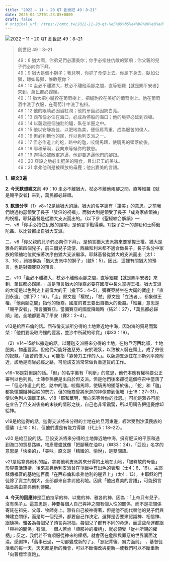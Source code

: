 ```yaml
---
title: "2022 – 11 – 20 QT 創世記 49：8~21"
date: 2025-04-12T01:23:05+0800
draft: false
# original_url: https://cmtc.tw/2022-11-20-qt-%e5%89%b5%e4%b8%96%e8%a8%98-49%ef%bc%9a821
---
```


![2022 – 11 – 20 QT 創世記 49：8\~21](/images/qt.jpg  "2022 – 11 – 20 QT 創世記 49：8\~21")

> 創世記 49：8\~21
>
> 49：8 猶大啊，你弟兄們必讚美你；你手必掐住仇敵的頸項；你父親的兒子們必向你下拜。  
> 49：9 猶大是個小獅子；我兒啊，你抓了食便上去。你屈下身去，臥如公獅，蹲如母獅，誰敢惹你？  
> 49：10 圭必不離猶大，杖必不離他兩腳之間，直等細羅【就是賜平安者】來到，萬民都必歸順。  
> 49：11 猶大把小驢拴在葡萄樹上，把驢駒拴在美好的葡萄樹上。他在葡萄酒中洗了衣服，在葡萄汁中洗了袍褂。  
> 49：12 他的眼睛必因酒紅潤；他的牙齒必因奶白亮。  
> 49：13 西布倫必住在海口，必成為停船的海口；他的境界必延到西頓。  
> 49：14 以薩迦是個強壯的驢，臥在羊圈之中。  
> 49：15 他以安靜為佳，以肥地為美，便低肩背重，成為服苦的僕人。  
> 49：16 但必判斷他的民，作以色列支派之一。  
> 49：17 但必作道上的蛇，路中的虺，咬傷馬蹄，使騎馬的墜落於後。  
> 49：18 耶和華啊，我向來等候你的救恩。  
> 49：19 迦得必被敵軍追逼，他卻要追逼他們的腳跟。  
> 49：20 亞設之地必出肥美的糧食，且出君王的美味。  
> 49：21 拿弗他利是被釋放的母鹿；他出嘉美的言語。

**1.  經文3遍**

**2. 今天默想經文**創 49：10 圭必不離猶大，杖必不離他兩腳之間，直等細羅【就是賜平安者】來到，萬民都必歸順。

**3. 默想分享**（1）v8\~12是給猶大的話，猶大的名字裏有「讚美」的意思。之前我們說過約瑟領受了長子「雙倍的祝福」，而猶大則是領受了長子「成為家族領袖」的祝福，耶穌基督是從猶大支派而出的。（以下參《聖經綜合解讀》—  
一、v8「你手必掐住仇敵的頸項」是預言爭戰得勝。12探子之一的迦勒和士師俄陀聶、以比贊都出自猶大支派。

二、v8「你父親的兒子們必向你下拜」，是預言猶大支派將來要掌握王權。猶大是雅各的第四個兒子，前三個兒子流便、西緬和利未都不適合做長子，長子名分中家族的領袖地位就按著次序由猶大支派繼承。耶穌基督從猶大的支派而出（太1：3、16），祂被稱為「猶大支派中的獅子」（啟5：5）。因此，這裡有關猶大的預言，也是對彌賽亞的預言。

三、v10「圭必不離猶大，杖必不離他兩腳之間，直等細羅【就是賜平安者】來到，萬民都必歸順。」這是預言猶大的後裔必要在國度中長久掌握王權。猶大支派的大衛是以色列史上最偉大的王（撒下5：4\~5），彌賽亞將坐在大衛的寶座上「直到永遠」（撒下7：16）。「圭」原文是「權杖」，「杖」原文是「立法者」，都象徵王權，「他兩腳之間」指他的後裔。國度的君王要出自猶大的後裔。「細羅」意思是「賜平安者」，預言彌賽亞。當彌賽亞的國度降臨時（結21：27），「萬民都必歸順」祂，全地都要滿了平安（賽2：2\~4）。

v13是給西布倫的話。西布倫支派所分得的土地靠近地中海，因沿海的貿易而繁榮：「他們要吸取海裡的豐富，並沙中所藏的珍寶」（申33：19）。

（2）v14\~15給以撒迦的話。以薩迦支派將來分得的土地，在約旦河西北部，土地肥美，物產豐富。但他們可能好逸惡勞，安於現狀，以致被人騎在頭上，成了勞役的奴隸。「服苦的僕人」可能指「靠勞力工作的人」。以薩迦支派住在耶斯列平原附近，該地是商隊必經之路，可能該支派常常做負重運貨的工作。

v16\~18是對但說的話。「但」的名字裏有「判斷」的意思，他們本應有權柄要公正審判以色列民，士師參孫便是出自於但支派。但是他們後來卻從這個呼召中墮落了—「但必作道上的蛇，路中的虺，咬傷馬蹄，使騎馬的墜落於後。」「蛇」和「虺」都象徵攔阻神百姓的勢力，但的後裔曾將米迦的神像帶到但城（士18：27\~31），使以色列人偏離正路。v18「耶和華啊，我向來等候你的救恩。」可能是雅各可能在宣告了但支派後裔的末後的情形之後，自己也非常震驚，所以用禱告把這憂慮卸給神。

v19是給迦得的話。迦得支派將來分得的土地在約旦河東邊，經常受到沙漠民族的侵襲（士10：8），但他們還是有能力得勝（代上5：18\~22）。

v20 是給亞設的話。亞設支派將來分得的土地靠近地中海，擁有肥沃的平原和通到海口的貿易路線，物產豐盛就像「把腳蘸在油中」（申33：24）。「亞設」名字的意思是「快樂的」，「美味」原文是「精緻的、愉悅」，是雙關語。

v21是給拿弗他利的話。拿弗他利支派將來分得的土地在山地，「被釋放的母鹿」形容靈活矯捷，後來拿弗他利支派曾在爭戰中有出色的表現（士4：6、16）。主耶穌傳福音的基地迦百農「在西布倫和拿弗他利的邊界上」（太4：13），主耶穌的門徒除了賣主的猶大，全部都來自拿弗他利地。因此「他出嘉美的言語」，可能預言福音將由拿弗他利傳開。

**4. 今天的回應**神是亞伯拉罕的神、以撒的神、雅各的神，因為：「上帝只有兒子，沒有孫子」。這意思是，神要每個人自己與神之間有個人性的關係，而不是把關係寄託在祖先、父母、牧師身上。雅各自己被神得著，但是他不能代替他的兒子們與神建立關係，而是每一個兒孫，都要自己作決定，選擇是否要來認識神、相信神、跟隨神。雅各為每個兒子預言與祝福，每個兒子都有不同的命運，而這些命運都跟「與神的關係」有關。一個人若肯「順服神的權柄」，就必領受「從神所賜的權柄」；反之，我們若不肯順服從神來的權柄，就會落在危險與罪惡的世界裏面沈淪。感謝神，「舊事已過，一切都變成新的了」、「忘記背後、努力面前」 ，基督徒活著的每一天，天天都是新的機會，可以不斷悔改與更新—使我們可以不斷重新「向著標竿直跑」。